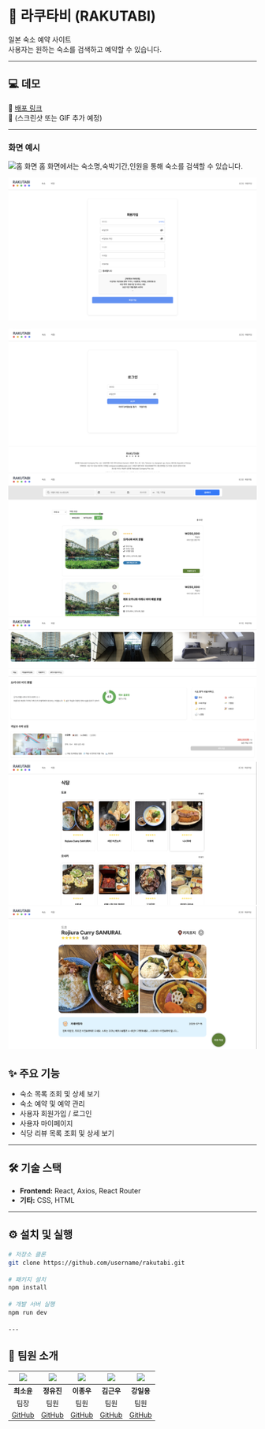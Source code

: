 # 🏨 라쿠타비 (RAKUTABI)

일본 숙소 예약 사이트  
사용자는 원하는 숙소를 검색하고 예약할 수 있습니다.

---

## 💻 데모

🔗 [배포 링크](https://example.com)  
📸 (스크린샷 또는 GIF 추가 예정)

---

### 화면 예시

![홈 화면](./img/home_screen.png)
홈 화면에서는 숙소명,숙박기간,인원을 통해 숙소를 검색할 수 있습니다. 


![회원가입 화면](./img/sign_up.png)

![로그인 화면](./img/sign_in.png)
![숙소 목록 화면](./img/room_list.png)
![숙소 상세 화면](./img/room_detail.png)
![식당 리뷰 리스트 화면](./img/restaurant.png)
![식당 리뷰 상세 화면](./img/restaurant_detail.png)

## ✨ 주요 기능

- 숙소 목록 조회 및 상세 보기
- 숙소 예약 및 예약 관리
- 사용자 회원가입 / 로그인
- 사용자 마이페이지
- 식당 리뷰 목록 조회 및 상세 보기

---

## 🛠 기술 스택

- **Frontend:** React, Axios, React Router
- **기타:** CSS, HTML

---

## ⚙️ 설치 및 실행

```bash
# 저장소 클론
git clone https://github.com/username/rakutabi.git

# 패키지 설치
npm install

# 개발 서버 실행
npm run dev

---
```
## 👥 팀원 소개

| <img src="https://github.com/sooyun3451.png" width="100"/> | <img src="https://github.com/levihisoka.png" width="100"/> | <img src="https://github.com/jongw0o0.png" width="100"/> | <img src="https://github.com/kimguenwoo.png" width="100"/> | <img src="https://github.com/tttt0817.png" width="100"/> |
|:---:|:---:|:---:|:---:|:---:|
| **최소윤** | **정유진** | **이종우** | **김근우** | **강일용** |
| 팀장 | 팀원 | 팀원 | 팀원 | 팀원 |
| [GitHub](https://github.com/sooyun3451) | [GitHub](https://github.com/levihisoka) | [GitHub](https://github.com/jongw0o0) | [GitHub](https://github.com/kimguenwoo) | [GitHub](https://github.com/tttt0817) |




